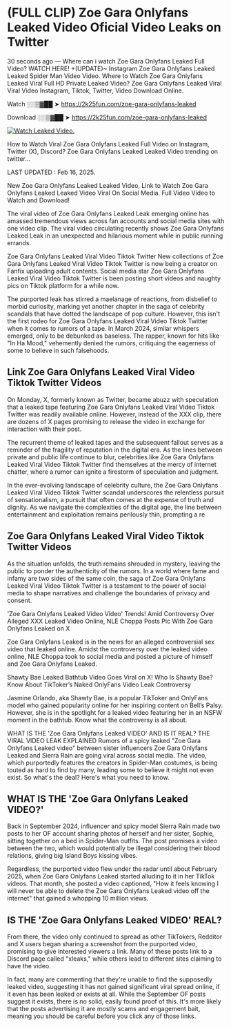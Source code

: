 # (FULL CLIP) Zoe Gara Onlyfans Leaked Video Oficial Video Leaks on Twitter

30 seconds ago — Where can i watch Zoe Gara Onlyfans Leaked Full Video? WATCH HERE! +(UPDATE)~ Instagram Zoe Gara Onlyfans Leaked Leaked Spider Man Video Video. Where to Watch Zoe Gara Onlyfans Leaked Viral Full HD Private Leaked Video? Zoe Gara Onlyfans Leaked Viral Viral Video Instagram, Tiktok, Twitter, Video Download Online.

Watch ░░▒▓██ ➤ https://2k25fun.com/zoe-gara-onlyfans-leaked

Download ░░▒▓██ ➤ https://2k25fun.com/zoe-gara-onlyfans-leaked

[![Watch Leaked Video.](https://miro.medium.com/v2/resize:fit:828/format:webp/1*cilzJN44JGOrTw9NJCrNHA.gif "Watch Leaked Video")](https://2k25fun.com/zoe-gara-onlyfans-leaked)

How to Watch Viral Zoe Gara Onlyfans Leaked Full Video on Instagram, Twitter (X), Discord? Zoe Gara Onlyfans Leaked Leaked Video trending on twitter...

LAST UPDATED : Feb 16, 2025.

New Zoe Gara Onlyfans Leaked Leaked Video, Link to Watch Zoe Gara Onlyfans Leaked Leaked Video Viral On Social Media. Full Video Video to Watch and Download!

The viral video of Zoe Gara Onlyfans Leaked Leak emerging online has amassed tremendous views across fan accounts and social media sites with one video clip. The viral video circulating recently shows Zoe Gara Onlyfans Leaked Leak in an unexpected and hilarious moment while in public running errands.

Zoe Gara Onlyfans Leaked Viral Video Tiktok Twitter New collections of Zoe Gara Onlyfans Leaked Viral Video Tiktok Twitter is now being a creator on Fanfix uploading adult contents. Social media star Zoe Gara Onlyfans Leaked Viral Video Tiktok Twitter is been posting short videos and naughty pics on Tiktok platform for a while now.

The purported leak has stirred a maelanage of reactions, from disbelief to morbid curiosity, marking yet another chapter in the saga of celebrity scandals that have dotted the landscape of pop culture. However, this isn't the first rodeo for Zoe Gara Onlyfans Leaked Viral Video Tiktok Twitter when it comes to rumors of a tape. In March 2024, similar whispers emerged, only to be debunked as baseless. The rapper, known for hits like "In Ha Mood," vehemently denied the rumors, critiquing the eagerness of some to believe in such falsehoods.

## Link Zoe Gara Onlyfans Leaked Viral Video Tiktok Twitter Videos

On Monday, X, formerly known as Twitter, became abuzz with speculation that a leaked tape featuring Zoe Gara Onlyfans Leaked Viral Video Tiktok Twitter was readily available online. However, instead of the XXX clip, there are dozens of X pages promising to release the video in exchange for interaction with their post.

The recurrent theme of leaked tapes and the subsequent fallout serves as a reminder of the fragility of reputation in the digital era. As the lines between private and public life continue to blur, celebrities like Zoe Gara Onlyfans Leaked Viral Video Tiktok Twitter find themselves at the mercy of internet chatter, where a rumor can ignite a firestorm of speculation and judgment.

In the ever-evolving landscape of celebrity culture, the Zoe Gara Onlyfans Leaked Viral Video Tiktok Twitter scandal underscores the relentless pursuit of sensationalism, a pursuit that often comes at the expense of truth and dignity. As we navigate the complexities of the digital age, the line between entertainment and exploitation remains perilously thin, prompting a re

##  Zoe Gara Onlyfans Leaked Viral Video Tiktok Twitter Videos

As the situation unfolds, the truth remains shrouded in mystery, leaving the public to ponder the authenticity of the rumors. In a world where fame and infamy are two sides of the same coin, the saga of Zoe Gara Onlyfans Leaked Viral Video Tiktok Twitter is a testament to the power of social media to shape narratives and challenge the boundaries of privacy and consent.

'Zoe Gara Onlyfans Leaked Video Video' Trends! Amid Controversy Over Alleged XXX Leaked Video Online, NLE Choppa Posts Pic With Zoe Gara Onlyfans Leaked on X

Zoe Gara Onlyfans Leaked is in the news for an alleged controversial sex video that leaked online. Amidst the controversy over the leaked video online, NLE Choppa took to social media and posted a picture of himself and Zoe Gara Onlyfans Leaked.

Shawty Bae Leaked Bathtub Video Goes Viral on X! Who Is Shawty Bae? Know About TikToker’s Naked OnlyFans Video Leak Controversy

Jasmine Orlando, aka Shawty Bae, is a popular TikToker and OnlyFans model who gained popularity online for her inspiring content on Bell’s Palsy. However, she is in the spotlight for a leaked video featuring her in an NSFW moment in the bathtub. Know what the controversy is all about.

WHAT IS THE 'Zoe Gara Onlyfans Leaked VIDEO' AND IS IT REAL? THE VIRAL VIDEO LEAK EXPLAINED Rumors of a spicy leaked "Zoe Gara Onlyfans Leaked video" between sister influencers Zoe Gara Onlyfans Leaked and Sierra Rain are going viral across social media. The video, which purportedly features the creators in Spider-Man costumes, is being touted as hard to find by many, leading some to believe it might not even exist. So what's the deal? Here's what you need to know.

## WHAT IS THE 'Zoe Gara Onlyfans Leaked VIDEO?'

Back in September 2024, influencer and spicy model Sierra Rain made two posts to her OF account sharing photos of herself and her sister, Sophie, sitting together on a bed in Spider-Man outfits. The post promises a video between the two, which would potentially be illegal considering their blood relations, giving big Island Boys kissing vibes.

Regardless, the purported video flew under the radar until about February 2025, when Zoe Gara Onlyfans Leaked started alluding to it in her TikTok videos. That month, she posted a video captioned, "How it feels knowing I will never be able to delete the Zoe Gara Onlyfans Leaked video off the internet" that gained a whopping 10 million views.

## IS THE 'Zoe Gara Onlyfans Leaked VIDEO' REAL?

From there, the video only continued to spread as other TikTokers, Redditor and X users began sharing a screenshot from the purported video, promising to give interested viewers a link. Many of these posts link to a Discord page called "xleaks," while others lead to different sites claiming to have the video.

In fact, many are commenting that they're unable to find the supposedly leaked video, suggesting it has not gained significant viral spread online, if it even has been leaked or exists at all. While the September OF posts suggest it exists, there is no solid, easily found proof of this. It's more likely that the posts advertising it are mostly scams and engagement bait, meaning you should be careful before you click any of those links.